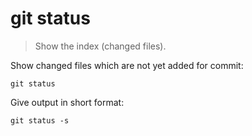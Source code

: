 git status
==========

> Show the index (changed files).

Show changed files which are not yet added for commit:

    git status

Give output in short format:

    git status -s
